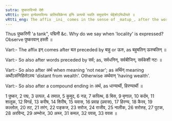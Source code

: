 ```yaml
---
sutra: पुष्करादिभ्यो देशे
vRtti: पुष्कर इत्येवमादिभ्यः प्रातिपदिकेभ्य इनिः प्रत्ययो भवति समुदायेन चेद्देशोऽभिधीयते ॥
vRtti_eng: The affix _ini_ comes in the sense of _matup_, after the words _pushkara_ &c, when the word so formed denotes a locality.
---
```

Thus पुष्करिणी 'a tank", पद्मिनी &c. Why do we say when 'locality' is expressed? Observe पुष्करवान् हस्ती ॥

Vart:- The affix इन् comes after बल preceded by बाहु or ऊरु, as बहुबलिन् ऊरुबलिन् ॥

Vart:- So also after words preceded by सर्व; as, सर्वधनिन्, सर्वबीजिन्, सर्वकेशी नटः ॥

Vart:- So also after अर्थ when meaning 'not near'; as अर्थिन् meaning अर्थोऽसंनिहितोऽस्य 'distant from wealth'. Otherwise अर्थवान् 'having wealth'.

Vart:- So also after a compound ending in अर्थ, as धान्यार्थी, हिरण्यार्थी ॥

1 पुष्कर, 2 पद्म, 3 उत्पल, 4 तमाल, 5 कुमुद, 6 नड, 7 कपित्थ, 8 बिस, 9 मृणाल, 10 कर्दम, 11 शालूक, 12 विगर्ह, 13 करीष, 14 शिरीष, 15 यवास, 16 प्रवाह (प्रवास), 17 हिरण्य, 18 कैरव, 19 कल्लोल, 20 तट, 21 तरंग, 22 पङ्कज, 23 सरोज, 24 राजीव, 25 नालीक, 26 सरोरुह, 27 पुटक, 28 अरविन्द, 29 अम्भोज, 30 अब्ज, 31 कमल, 32 पयस्, 33 वयस ॥
